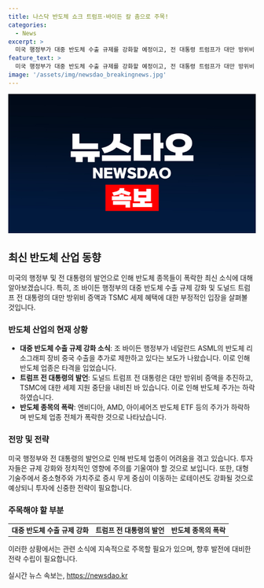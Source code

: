 ```yaml
---
title: 나스닥 반도체 쇼크 트럼프·바이든 칼 춤으로 주목!
categories:
  - News
excerpt: >
  미국 행정부가 대중 반도체 수출 규제를 강화할 예정이고, 전 대통령 트럼프가 대만 방위비 증액 및 TSMC 세제 혜택에 부정적인 입장을 표명하자, 반도체 주가가 폭락한 소식이 전해졌다. 트럼프의 발언과 반도체 규제 강화에 따른 우려로 대형과 중소형 기술주의 모멘텀이 변화하며 반도체 업종은 타격을 받았고, 나스닥과 S&P500도 폭락한 가운데 VIX 변동성지수는 급등했다. 해당 소식으로 대형 기술주와 가치주로의 증시 무게 중심 이동과 반도체 업종 위험에 대한 우려가 높아졌다. (단어 수: 104)
feature_text: >
  미국 행정부가 대중 반도체 수출 규제를 강화할 예정이고, 전 대통령 트럼프가 대만 방위비 증액 및 TSMC 세제 혜택에 부정적인 입장을 표명하자, 반도체 주가가 폭락한 소식이 전해졌다. 트럼프의 발언과 반도체 규제 강화에 따른 우려로 대형과 중소형 기술주의 모멘텀이 변화하며 반도체 업종은 타격을 받았고, 나스닥과 S&P500도 폭락한 가운데 VIX 변동성지수는 급등했다. 해당 소식으로 대형 기술주와 가치주로의 증시 무게 중심 이동과 반도체 업종 위험에 대한 우려가 높아졌다. (단어 수: 104)
image: '/assets/img/newsdao_breakingnews.jpg'
---
```


<p><img src="/assets/img/newsdao_breakingnews.jpg" alt="cryptoinkorea 속보" /></p>

<h2 data-ke-size="size26">최신 반도체 산업 동향</h2>

<p data-ke-size="size16">미국의 행정부 및 전 대통령의 발언으로 인해 반도체 종목들이 폭락한 최신 소식에 대해 알아보겠습니다. 특히, 조 바이든 행정부의 대중 반도체 수출 규제 강화 및 도널드 트럼프 전 대통령의 대만 방위비 증액과 TSMC 세제 혜택에 대한 부정적인 입장을 살펴볼 것입니다.</p>

<h3>반도체 산업의 현재 상황</h3>

<ul>
    <li><b>대중 반도체 수출 규제 강화 소식</b>: 조 바이든 행정부가 네덜란드 ASML의 반도체 리소그래피 장비 중국 수출을 추가로 제한하고 있다는 보도가 나왔습니다. 이로 인해 반도체 업종은 타격을 입었습니다.</li>
    <li><b>트럼프 전 대통령의 발언</b>: 도널드 트럼프 전 대통령은 대만 방위비 증액을 추진하고, TSMC에 대한 세제 지원 중단을 내비친 바 있습니다. 이로 인해 반도체 주가는 하락하였습니다.</li>
    <li><b>반도체 종목의 폭락</b>: 엔비디아, AMD, 아이셰어즈 반도체 ETF 등의 주가가 하락하며 반도체 업종 전체가 폭락한 것으로 나타났습니다.</li>
</ul>

<h3>전망 및 전략</h3>

<p data-ke-size="size16">미국 행정부와 전 대통령의 발언으로 인해 반도체 업종이 어려움을 겪고 있습니다. 투자자들은 규제 강화와 정치적인 영향에 주의를 기울여야 할 것으로 보입니다. 또한, 대형 기술주에서 중소형주와 가치주로 증시 무게 중심이 이동하는 로테이션도 강화될 것으로 예상되니 투자에 신중한 전략이 필요합니다.</p>

<h3>주목해야 할 부분</h3>

<table>
    <tr>
        <td style="text-align: center; height: 17px;"><b>대중 반도체 수출 규제 강화</b></td>
        <td style="text-align: center; height: 17px;"><b>트럼프 전 대통령의 발언</b></td>
        <td style="text-align: center; height: 17px;"><b>반도체 종목의 폭락</b></td>
    </tr>
</table>

<p data-ke-size="size16">이러한 상황에서는 관련 소식에 지속적으로 주목할 필요가 있으며, 향후 발전에 대비한 전략 수립이 필요합니다.</p>
실시간 뉴스 속보는, <a href="https://newsdao.kr" rel="dofollow">https://newsdao.kr</a>


